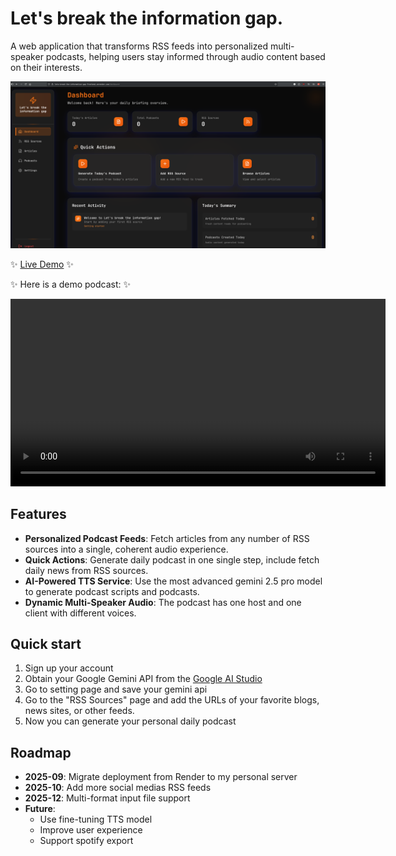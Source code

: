 # Let's break the information gap.

A web application that transforms RSS feeds into personalized multi-speaker podcasts, helping users stay informed through audio content based on their interests.

![dashboard](readmeSources/dashboard.png)

✨ [Live Demo](https://lets-break-the-information-gap-frontend.onrender.com/) ✨


✨ Here is a demo podcast: ✨     

<video controls width="600">
  <source src="https://kingjinsight.github.io/Lets-break-the-information-gap/readmeSources/podcast_demo.mp4" type="video/mp4">
  Your browser does not support the video tag.
</video>




## Features
- **Personalized Podcast Feeds**: Fetch articles from any number of RSS sources into a single, coherent audio experience.
- **Quick Actions**: Generate daily podcast in one single step, include fetch daily news from RSS sources.
- **AI-Powered TTS Service**: Use the most advanced gemini 2.5 pro model to generate podcast scripts and podcasts.
- **Dynamic Multi-Speaker Audio**: The podcast has one host and one client with different voices.

## Quick start
1. Sign up your account
2. Obtain your Google Gemini API from the [Google AI Studio](https://aistudio.google.com/apikey)
3. Go to setting page and save your gemini api
4. Go to the "RSS Sources" page and add the URLs of your favorite blogs, news sites, or other feeds.
5. Now you can generate your personal daily podcast

## Roadmap
- **2025-09**: Migrate deployment from Render to my personal server
- **2025-10**: Add more social medias RSS feeds
- **2025-12**: Multi-format input file support
- **Future**:
  - Use fine-tuning TTS model
  - Improve user experience
  - Support spotify export
